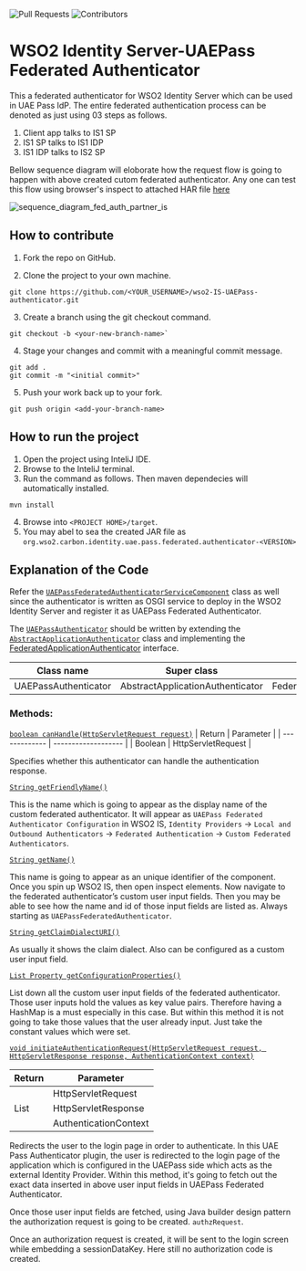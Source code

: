 ![Pull Requests](https://badgen.net/github/open-issues/dinuwan97/wso2-IS-UAEPass-authenticator)
![Contributors](https://badgen.net/github/contributors/dinuwan97/wso2-IS-UAEPass-authenticator)
# WSO2 Identity Server-UAEPass Federated Authenticator
This a federated authenticator for WSO2 Identity Server which can be used in UAE Pass IdP. The entire federated authentication process can be denoted as just using 03 steps as follows.
1. Client app talks to IS1 SP
2. IS1 SP talks to IS1 IDP
3. IS1 IDP talks to IS2 SP

Bellow sequence diagram will eloborate how the request flow is going to happen with above created cutom federated authenticator. Any one can test this flow using browser's inspect to attached HAR file [here](https://gist.githubusercontent.com/DInuwan97/57f5828738ccf56d96e237a789d51f1c/raw/c90fd2223082c241c572a1a2cdad4e0970a8bf41/UAEPass-Federated-Authenticator.har)

![sequence_diagram_fed_auth_partner_is](https://user-images.githubusercontent.com/38750420/149746488-dafa4c06-de29-4796-bea8-fc8746ed900d.png)

## How to contribute

1. Fork the repo on GitHub.

2. Clone the project to your own machine.
```
git clone https://github.com/<YOUR_USERNAME>/wso2-IS-UAEPass-authenticator.git
```

3. Create a branch using the git checkout command.
```
git checkout -b <your-new-branch-name>`
```

4. Stage your changes and commit with a meaningful commit message.
```
git add .
git commit -m "<initial commit>"
```

5. Push your work back up to your fork.
```
git push origin <add-your-branch-name>
```

## How to run the project
1. Open the project using InteliJ IDE.
2. Browse to the InteliJ terminal.
3. Run the command as follows. Then maven dependecies will automatically installed.
```
mvn install
```
4. Browse into `<PROJECT HOME>/target`.
5. You may abel to sea the created JAR file as `org.wso2.carbon.identity.uae.pass.federated.authenticator-<VERSION>`

## Explanation of the Code

Refer the [`UAEPassFederatedAuthenticatorServiceComponent`](https://github.com/DInuwan97/wso2-IS-UAEPass-authenticator/blob/main/uae-pass-federated-authenticator/src/main/java/org/wso2/carbon/identity/uae/pass/federated/authenticator/internal/UAEPassFederatedAuthenticatorServiceComponent.java) class as well since the authenticator is written as OSGI service to deploy in the WSO2 Identity Server and register it as UAEPass Federated Authenticator.

The [`UAEPassAuthenticator`](https://github.com/DInuwan97/wso2-IS-UAEPass-authenticator/blob/main/uae-pass-federated-authenticator/src/main/java/org/wso2/carbon/identity/uae/pass/federated/authenticator/UAEPassAuthenticator.java) should be written by extending the [`AbstractApplicationAuthenticator`](https://github.com/wso2/carbon-identity-framework/blob/v5.18.187/components/authentication-framework/org.wso2.carbon.identity.application.authentication.framework/src/main/java/org/wso2/carbon/identity/application/authentication/framework/AbstractApplicationAuthenticator.java) class and implementing the [FederatedApplicationAuthenticator](https://github.com/wso2/carbon-identity-framework/blob/master/components/authentication-framework/org.wso2.carbon.identity.application.authentication.framework/src/main/java/org/wso2/carbon/identity/application/authentication/framework/FederatedApplicationAuthenticator.java) interface.

| Class name            | Super class                       | Interface                         |
| --------------------- | --------------------------------- | --------------------------------- |
| UAEPassAuthenticator  | AbstractApplicationAuthenticator  | FederatedApplicationAuthenticator |

### Methods:

[`boolean canHandle(HttpServletRequest request)`](https://github.com/DInuwan97/wso2-IS-UAEPass-authenticator/blob/0ee102a1314236c0b46157975c314a71b923e101/uae-pass-federated-authenticator/src/main/java/org/wso2/carbon/identity/uae/pass/federated/authenticator/UAEPassAuthenticator.java#L56)
| Return        | Parameter           |
| ------------- | ------------------- |
| Boolean       | HttpServletRequest  |

Specifies whether this authenticator can handle the authentication response.

[`String getFriendlyName()`](https://github.com/DInuwan97/wso2-IS-UAEPass-authenticator/blob/0ee102a1314236c0b46157975c314a71b923e101/uae-pass-federated-authenticator/src/main/java/org/wso2/carbon/identity/uae/pass/federated/authenticator/UAEPassAuthenticator.java#L63)

This is the name which is going to appear as the display name of the custom federated authenticator. It will appear as `UAEPass Federated Authenticator Configuration` in WSO2 IS, `Identity Providers` → `Local and Outbound Authenticators` → `Federated Authentication` → `Custom Federated Authenticators`.

[`String getName()`](https://github.com/DInuwan97/wso2-IS-UAEPass-authenticator/blob/0ee102a1314236c0b46157975c314a71b923e101/uae-pass-federated-authenticator/src/main/java/org/wso2/carbon/identity/uae/pass/federated/authenticator/UAEPassAuthenticator.java#L70)

This name is going to appear as an unique identifier of the component. Once you spin up WSO2 IS, then open inspect elements. Now navigate to the federated authenticator’s custom user input fields. Then you may be able to see how the name and id of those input fields are listed as. Always starting as `UAEPassFederatedAuthenticator`.

[`String getClaimDialectURI()`](https://github.com/DInuwan97/wso2-IS-UAEPass-authenticator/blob/0ee102a1314236c0b46157975c314a71b923e101/uae-pass-federated-authenticator/src/main/java/org/wso2/carbon/identity/uae/pass/federated/authenticator/UAEPassAuthenticator.java#L77)

As usually it shows the claim dialect. Also can be configured as a custom user input field.

[`List Property getConfigurationProperties()`](https://github.com/DInuwan97/wso2-IS-UAEPass-authenticator/blob/0ee102a1314236c0b46157975c314a71b923e101/uae-pass-federated-authenticator/src/main/java/org/wso2/carbon/identity/uae/pass/federated/authenticator/UAEPassAuthenticator.java#L84)

List down all the custom user input fields of the federated authenticator. Those user inputs hold the values as key value pairs. Therefore having a HashMap is a must especially in this case. But within this method it is not going to take those values that the user already input. Just take the constant values which were set.

[`void initiateAuthenticationRequest(HttpServletRequest request, HttpServletResponse response, AuthenticationContext context)`](https://github.com/DInuwan97/wso2-IS-UAEPass-authenticator/blob/0ee102a1314236c0b46157975c314a71b923e101/uae-pass-federated-authenticator/src/main/java/org/wso2/carbon/identity/uae/pass/federated/authenticator/UAEPassAuthenticator.java#L166)

| Return         | Parameter             |
| -------------- | --------------------- |
|                | HttpServletRequest    |
| List<Property> | HttpServletResponse   |                
|                | AuthenticationContext |

Redirects the user to the login page in order to authenticate. In this UAE Pass Authenticator plugin, the user is redirected to the login page of the application which is configured in the UAEPass side which acts as the external Identity Provider. Within this method, it's going to fetch out the exact data inserted in above user input fields in UAEPass Federated Authenticator.

Once those user input fields are fetched, using Java builder design pattern the authorization request is going to be created. `authzRequest`.

Once an authorization request is created, it will be sent to the login screen while embedding a sessionDataKey. Here still no authorization code is created.



